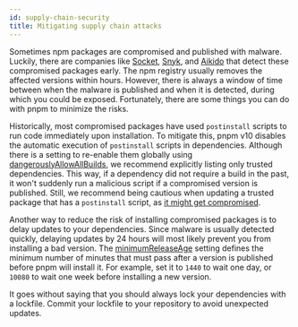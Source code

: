 ```yaml
---
id: supply-chain-security
title: Mitigating supply chain attacks
---
```


Sometimes npm packages are compromised and published with malware. Luckily, there are companies like [Socket], [Snyk], and [Aikido] that detect these compromised packages early. The npm registry usually removes the affected versions within hours. However, there is always a window of time between when the malware is published and when it is detected, during which you could be exposed. Fortunately, there are some things you can do with pnpm to minimize the risks.

Historically, most compromised packages have used `postinstall` scripts to run code immediately upon installation. To mitigate this, pnpm v10 disables the automatic execution of `postinstall` scripts in dependencies. Although there is a setting to re-enable them globally using [dangerouslyAllowAllBuilds], we recommend explicitly listing only trusted dependencies. This way, if a dependency did not require a build in the past, it won't suddenly run a malicious script if a compromised version is published. Still, we recommend being cautious when updating a trusted package that has a `postinstall` script, as [it might get compromised].

Another way to reduce the risk of installing compromised packages is to delay updates to your dependencies. Since malware is usually detected quickly, delaying updates by 24 hours will most likely prevent you from installing a bad version. The [minimumReleaseAge] setting defines the minimum number of minutes that must pass after a version is published before pnpm will install it. For example, set it to `1440` to wait one day, or `10080` to wait one week before installing a new version.

It goes without saying that you should always lock your dependencies with a lockfile. Commit your lockfile to your repository to avoid unexpected updates.

[Socket]: https://socket.dev/
[Snyk]: https://snyk.io
[Aikido]: https://www.aikido.dev/
[dangerouslyAllowAllBuilds]: settings.md#dangerouslyallowallbuilds
[it might get compromised]: https://socket.dev/blog/nx-packages-compromised
[minimumReleaseAge]: settings.md#minimumreleaseage

